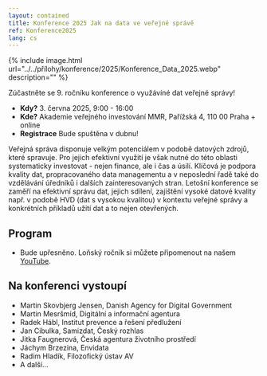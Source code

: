 ```yaml
---
layout: contained
title: Konference 2025 Jak na data ve veřejné správě
ref: Konference2025
lang: cs
---
```


{% include image.html url="../../přílohy/konference/2025/Konference_Data_2025.webp" description="" %}

Zúčastněte se 9. ročníku konference o využávíné dat veřejné správy!

- **Kdy?** 3. června 2025, 9:00 - 16:00
- **Kde?** Akademie veřejného investování MMR, Pařížská 4, 110 00 Praha + online
- **Registrace** Bude spuštěna v dubnu!

Veřejná správa disponuje velkým potenciálem v podobě datových zdrojů, které spravuje. 
Pro jejich efektivní využití je však nutné do této oblasti systematicky investovat - nejen finance, ale i čas a úsilí. 
Klíčová je podpora kvality dat, propracovaného data managementu a v neposlední řadě také do vzdělávání úředníků i dalších zainteresovaných stran. Letošní konference se zaměří na efektivní správu dat, jejich sdílení, zajištění vysoké datové kvality např. v podobě HVD (dat s vysokou kvalitou) v kontextu veřejné správy a konkrétních příkladů užití dat a to nejen otevřených.

## Program
* Bude upřesněno. Loňský ročník si můžete připomenout na našem [YouTube](https://www.youtube.com/live/zqkCNgZejmo). 

## Na konferenci vystoupí
* Martin Skovbjerg Jensen, Danish Agency for Digital Government
* Martin Mesršmíd, Digitální a informační agentura
* Radek Hábl, Institut prevence a řešení předlužení
* Jan Cibulka, Samizdat, Český rozhlas
* Jitka Faugnerová, Česká agentura životního prostředí
* Jáchym Brzezina, Envidata
* Radim Hladík, Filozofický ústav AV
* A další...
